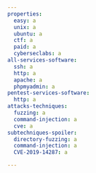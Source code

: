 ```yaml
---
properties:
  easy: a
  unix: a
  ubuntu: a
  ctf: a
  paid: a
  cyberseclabs: a
all-services-software:
  ssh: a
  http: a
  apache: a
  phpmyadmin: a
pentest-services-software:
  http: a
attacks-techniques:
  fuzzing: a
  command-injection: a
  cve: a
subtechniques-spoiler:
  directory-fuzzing: a
  command-injection: a
  CVE-2019-14287: a

---
```

